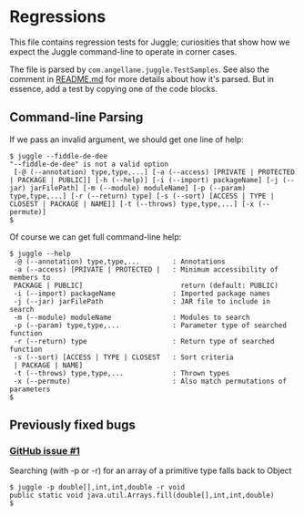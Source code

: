 # Regressions

This file contains regression tests for Juggle; curiosities that show
how we expect the Juggle command-line to operate in corner cases.

The file is parsed by `com.angellane.juggle.TestSamples`. See also the
comment in [README.md](README.md) for more details about how it's parsed.
But in essence, add a test by copying one of the code blocks.

## Command-line Parsing

If we pass an invalid argument, we should get one line of help:

````
$ juggle --fiddle-de-dee
"--fiddle-de-dee" is not a valid option
 [-@ (--annotation) type,type,...] [-a (--access) [PRIVATE | PROTECTED | PACKAGE | PUBLIC]] [-h (--help)] [-i (--import) packageName] [-j (--jar) jarFilePath] [-m (--module) moduleName] [-p (--param) type,type,...] [-r (--return) type] [-s (--sort) [ACCESS | TYPE | CLOSEST | PACKAGE | NAME]] [-t (--throws) type,type,...] [-x (--permute)]
$
````

Of course we can get full command-line help:

````
$ juggle --help
 -@ (--annotation) type,type,...        : Annotations
 -a (--access) [PRIVATE | PROTECTED |   : Minimum accessibility of members to
 PACKAGE | PUBLIC]                        return (default: PUBLIC)
 -i (--import) packageName              : Imported package names
 -j (--jar) jarFilePath                 : JAR file to include in search
 -m (--module) moduleName               : Modules to search
 -p (--param) type,type,...             : Parameter type of searched function
 -r (--return) type                     : Return type of searched function
 -s (--sort) [ACCESS | TYPE | CLOSEST   : Sort criteria
 | PACKAGE | NAME]                         
 -t (--throws) type,type,...            : Thrown types
 -x (--permute)                         : Also match permutations of parameters
$
````

## Previously fixed bugs

### [GitHub issue #1](https://github.com/paul-bennett/juggle/issues/1)

Searching (with -p or -r) for an array of a primitive type falls back to Object


````
$ juggle -p double[],int,int,double -r void
public static void java.util.Arrays.fill(double[],int,int,double)
$
````